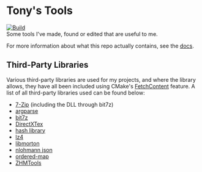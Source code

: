 # Tony's Tools
[![Build](https://github.com/AnthonyFuller/TonyTools/actions/workflows/build.yml/badge.svg)](https://github.com/AnthonyFuller/TonyTools/actions/workflows/build.yml)  
Some tools I've made, found or edited that are useful to me.

For more information about what this repo actually contains, see the [docs](https://tonytools.win).

## Third-Party Libraries

Various third-party libraries are used for my projects, and where the library allows, they have all been included using CMake's [FetchContent](https://cmake.org/cmake/help/latest/module/FetchContent.html) feature. A list of all third-party libraries used can be found below:

- [7-Zip](https://www.7-zip.org/) (including the DLL through bit7z)
- [argparse](https://github.com/p-ranav/argparse)
- [bit7z](https://github.com/rikyoz/bit7z)
- [DirectXTex](https://github.com/microsoft/DirectXTex)
- [hash library](https://github.com/stbrumme/hash-library)
- [lz4](https://github.com/lz4/lz4/)
- [libmorton](https://github.com/Forceflow/libmorton/)
- [nlohmann json](https://github.com/nlohmann/json)
- [ordered-map](https://github.com/Tessil/ordered-map)
- [ZHMTools](https://github.com/OrfeasZ/ZHMTools)
